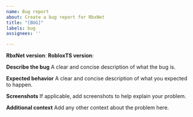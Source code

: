 ```yaml
---
name: Bug report
about: Create a bug report for RbxNet
title: "[BUG]"
labels: bug
assignees: ''

---
```


**RbxNet version**:
**RobloxTS version**:

**Describe the bug**
A clear and concise description of what the bug is.

**Expected behavior**
A clear and concise description of what you expected to happen.

**Screenshots**
If applicable, add screenshots to help explain your problem.

**Additional context**
Add any other context about the problem here.
